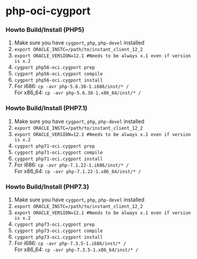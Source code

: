 # php-oci-cygport

### Howto Build/Install (PHP5)
1. Make sure you have `cygport`, `php`, `php-devel` installed
2. `export ORACLE_INSTC=/path/to/instant_client_12_2`
3. `export ORACLE_VERSION=12.1 #Needs to be always x.1 even if version is x.2`
4. `cygport php56-oci.cygport prep`  
5. `cygport php56-oci.cygport compile`  
6. `cygport php56-oci.cygport install`  
7.
   For i686:   `cp -avr php-5.6.38-1.i686/inst/* /`  
   For x86_64: `cp -avr php-5.6.38-1.x86_64/inst/* /`  
   
### Howto Build/Install (PHP7.1)
1. Make sure you have `cygport`, `php`, `php-devel` installed
2. `export ORACLE_INSTC=/path/to/instant_client_12_2`
3. `export ORACLE_VERSION=12.1 #Needs to be always x.1 even if version is x.2`
4. `cygport php71-oci.cygport prep`  
5. `cygport php71-oci.cygport compile`  
6. `cygport php71-oci.cygport install`  
7.
   For i686:   `cp -avr php-7.1.22-1.i686/inst/* /`  
   For x86_64: `cp -avr php-7.1.22-1.x86_64/inst/* /`

### Howto Build/Install (PHP7.3)
1. Make sure you have `cygport`, `php`, `php-devel` installed
2. `export ORACLE_INSTC=/path/to/instant_client_12_2`
3. `export ORACLE_VERSION=12.1 #Needs to be always x.1 even if version is x.2`
4. `cygport php73-oci.cygport prep`  
5. `cygport php73-oci.cygport compile`  
6. `cygport php73-oci.cygport install`  
7.
   For i686:   `cp -avr php-7.3.5-1.i686/inst/* /`  
   For x86_64: `cp -avr php-7.3.5-1.x86_64/inst/* /`
